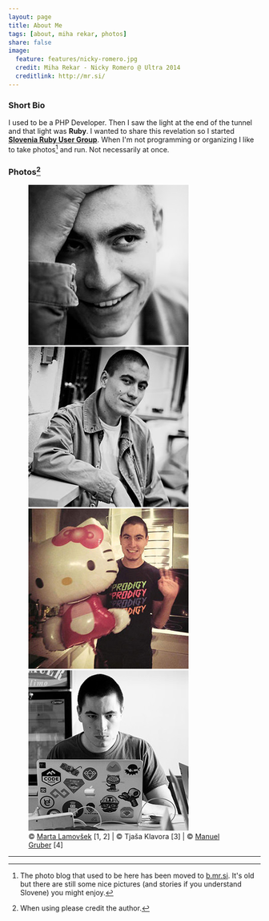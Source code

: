 ```yaml
---
layout: page
title: About Me
tags: [about, miha rekar, photos]
share: false
image:
  feature: features/nicky-romero.jpg
  credit: Miha Rekar - Nicky Romero @ Ultra 2014
  creditlink: http://mr.si/
---
```


### Short Bio

I used to be a PHP Developer. Then I saw the light at the end of the tunnel and that light was **Ruby**. I wanted to share this revelation so I started [**Slovenia Ruby User Group**](http://www.rug.si/). When I'm not programming or organizing I like to take photos[^1] and run. Not necessarily at once.

### Photos[^2]

<figure class="forth">
  <a href="/images/me/blogorola1.jpg"><img src="/images/me/small/blogorola1.jpg"></a>
  <a href="/images/me/blogorola2.jpg"><img src="/images/me/small/blogorola2.jpg"></a>
  <a href="/images/me/hello-kitty.jpg"><img src="/images/me/small/hello-kitty.jpg"></a>
  <a href="/images/me/ross-conf.jpg"><img src="/images/me/small/ross-conf.jpg"></a>
  <figcaption>
    © <a href="http://martalamovsek.com/">Marta Lamovšek</a> [1, 2] |
    © Tjaša Klavora [3] |
    © <a href="http://www.dreama.tv/">Manuel Gruber</a> [4]
  </figcaption>
</figure>

---

[^1]: The photo blog that used to be here has been moved to [b.mr.si](http://b.mr.si/). It's old but there are still some nice pictures (and stories if you understand Slovene) you might enjoy.
[^2]: When using please credit the author.
